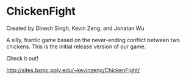 # ChickenFight

Created by Dinesh Singh, Kevin Zeng, and Jonatan Wu

A silly, frantic game based on the never-ending conflict between two chickens. This is the initial release version of our game.

Check it out!

http://sites.bxmc.poly.edu/~kevinzeng/ChickenFight/
